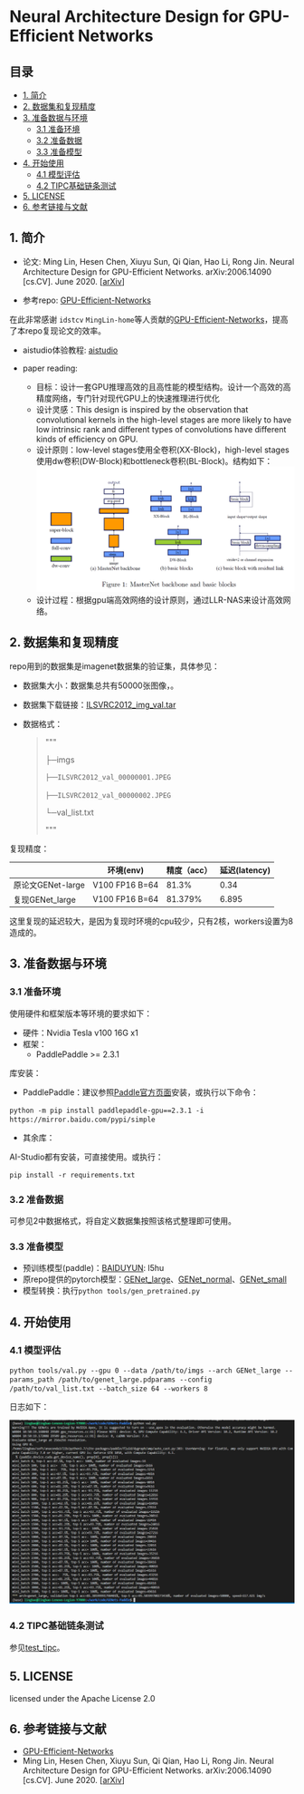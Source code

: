 # Neural Architecture Design for GPU-Efficient Networks
  
## 目录

- [1. 简介](#1-简介)
- [2. 数据集和复现精度](#2-数据集和复现精度)
- [3. 准备数据与环境](#3-准备数据与环境)
    - [3.1 准备环境](#31-准备环境)
    - [3.2 准备数据](#32-准备数据)
    - [3.3 准备模型](#33-准备模型)
- [4. 开始使用](#4-开始使用)
    - [4.1 模型评估](#41-模型评估)
    - [4.2 TIPC基础链条测试](#42-tipc基础链条测试)
- [5. LICENSE](#5-license)
- [6. 参考链接与文献](#6-参考链接与文献)


## 1. 简介

- 论文: Ming Lin, Hesen Chen, Xiuyu Sun, Qi Qian, Hao Li, Rong Jin. Neural Architecture Design for GPU-Efficient Networks. arXiv:2006.14090 [cs.CV]. June 2020. [[arXiv](https://arxiv.org/abs/2006.14090)]

- 参考repo: [GPU-Efficient-Networks](https://github.com/idstcv/GPU-Efficient-Networks)

在此非常感谢 `idstcv` `MingLin-home`等人贡献的[GPU-Efficient-Networks](https://github.com/idstcv/GPU-Efficient-Networks)，提高了本repo复现论文的效率。

- aistudio体验教程: [aistudio](https://aistudio.baidu.com/aistudio/projectdetail/4404628)

- paper reading:

  - 目标：设计一套GPU推理高效的且高性能的模型结构。设计一个高效的高精度网络，专门针对现代GPU上的快速推理进行优化
  - 设计灵感：This design is inspired by the observation that convolutional kernels in the high-level stages are more likely to have low intrinsic rank and different types of convolutions have different kinds of efficiency on GPU.
  - 设计原则：low-level stages使用全卷积(XX-Block)，high-level stages使用dw卷积(DW-Block)和bottleneck卷积(BL-Block)。结构如下：
![网络结构](images/structure.png)
  - 设计过程：根据gpu端高效网络的设计原则，通过LLR-NAS来设计高效网络。

## 2. 数据集和复现精度

repo用到的数据集是imagenet数据集的验证集，具体参见：

- 数据集大小：数据集总共有50000张图像，。

- 数据集下载链接：[ILSVRC2012_img_val.tar](https://aistudio.baidu.com/aistudio/datasetdetail/68594)

- 数据格式：

  > """
  >
  > ├─imgs
  >
  >     ├──ILSVRC2012_val_00000001.JPEG
  >
  >     ├──ILSVRC2012_val_00000002.JPEG
  >
  > └─val_list.txt
  >
  > """

复现精度：

|                  |    环境(env)     |    精度（acc） | 延迟(latency)   |
| ---------------  | --------------- | -------------- | -------------- |
| 原论文GENet-large | V100 FP16 B=64  |   81.3%        |   0.34         |
| 复现GENet_large   | V100 FP16 B=64  |   81.379%      |   6.895        |

这里复现的延迟较大，是因为复现时环境的cpu较少，只有2核，workers设置为8造成的。

## 3. 准备数据与环境

### 3.1 准备环境

使用硬件和框架版本等环境的要求如下：

- 硬件：Nvidia Tesla v100 16G x1
- 框架：
  - PaddlePaddle >= 2.3.1

库安装：

- PaddlePaddle：建议参照[Paddle官方页面](https://www.paddlepaddle.org.cn/install/quick?docurl=/documentation/docs/zh/install/pip/linux-pip.html)安装，或执行以下命令：

```shell
python -m pip install paddlepaddle-gpu==2.3.1 -i https://mirror.baidu.com/pypi/simple
```

- 其余库：

AI-Studio都有安装，可直接使用。或执行：
```shell
pip install -r requirements.txt
```

### 3.2 准备数据

可参见2中数据格式，将自定义数据集按照该格式整理即可使用。

### 3.3 准备模型

- 预训练模型(paddle)：[BAIDUYUN](https://pan.baidu.com/s/1u-90N6kehZAyYBvM7QgQ8g): l5hu
- 原repo提供的pytorch模型：[GENet_large](https://idstcv.oss-cn-zhangjiakou.aliyuncs.com/GENet/GENet_large.pth)、[GENet_normal](https://idstcv.oss-cn-zhangjiakou.aliyuncs.com/GENet/GENet_normal.pth)、[GENet_small](https://idstcv.oss-cn-zhangjiakou.aliyuncs.com/GENet/GENet_small.pth)
- 模型转换：执行`python tools/gen_pretrained.py`

## 4. 开始使用

### 4.1 模型评估

```shell
python tools/val.py --gpu 0 --data /path/to/imgs --arch GENet_large --params_path /path/to/genet_large.pdparams --config /path/to/val_list.txt --batch_size 64 --workers 8
```

日志如下：

![paddle模型推理](images/genet_paddle_experiment.png)

### 4.2 TIPC基础链条测试

参见[test_tipc](test_tipc/README.md)。

## 5. LICENSE

licensed under the Apache License 2.0

## 6. 参考链接与文献
- [GPU-Efficient-Networks](https://github.com/idstcv/GPU-Efficient-Networks)
- Ming Lin, Hesen Chen, Xiuyu Sun, Qi Qian, Hao Li, Rong Jin. Neural Architecture Design for GPU-Efficient Networks. arXiv:2006.14090 [cs.CV]. June 2020. [[arXiv](https://arxiv.org/abs/2006.14090)]
